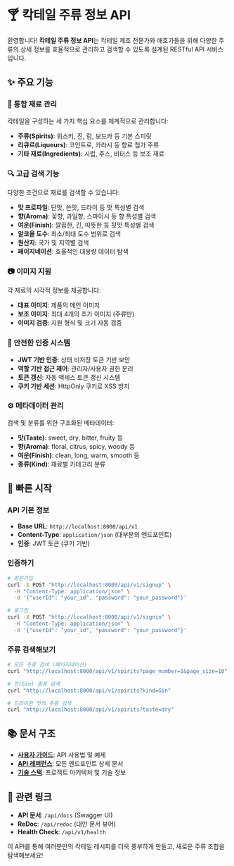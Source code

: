 # 🍸 칵테일 주류 정보 API

환영합니다! **칵테일 주류 정보 API**는 칵테일 제조 전문가와 애호가들을 위해
다양한 주류의 상세 정보를 효율적으로 관리하고 검색할 수 있도록 설계된
RESTful API 서비스입니다.

## ✨ 주요 기능

### 🍾 통합 재료 관리
칵테일을 구성하는 세 가지 핵심 요소를 체계적으로 관리합니다:
- **주류(Spirits)**: 위스키, 진, 럼, 보드카 등 기본 스피릿
- **리큐르(Liqueurs)**: 코인트로, 카라시 등 향료 첨가 주류  
- **기타 재료(Ingredients)**: 시럽, 주스, 비터스 등 보조 재료

### 🔍 고급 검색 기능
다양한 조건으로 재료를 검색할 수 있습니다:
- **맛 프로파일**: 단맛, 쓴맛, 드라이 등 맛 특성별 검색
- **향(Aroma)**: 꽃향, 과일향, 스파이시 등 향 특성별 검색
- **여운(Finish)**: 깔끔한, 긴, 따뜻한 등 뒷맛 특성별 검색
- **알코올 도수**: 최소/최대 도수 범위로 검색
- **원산지**: 국가 및 지역별 검색
- **페이지네이션**: 효율적인 대용량 데이터 탐색

### 📷 이미지 지원
각 재료의 시각적 정보를 제공합니다:
- **대표 이미지**: 제품의 메인 이미지
- **보조 이미지**: 최대 4개의 추가 이미지 (주류만)
- **이미지 검증**: 지원 형식 및 크기 자동 검증

### 🔐 안전한 인증 시스템
- **JWT 기반 인증**: 상태 비저장 토큰 기반 보안
- **역할 기반 접근 제어**: 관리자/사용자 권한 분리
- **토큰 갱신**: 자동 액세스 토큰 갱신 시스템
- **쿠키 기반 세션**: HttpOnly 쿠키로 XSS 방지

### ⚙️ 메타데이터 관리
검색 및 분류를 위한 구조화된 메타데이터:
- **맛(Taste)**: sweet, dry, bitter, fruity 등
- **향(Aroma)**: floral, citrus, spicy, woody 등  
- **여운(Finish)**: clean, long, warm, smooth 등
- **종류(Kind)**: 재료별 카테고리 분류

## 🚀 빠른 시작

### API 기본 정보
- **Base URL**: `http://localhost:8000/api/v1`
- **Content-Type**: `application/json` (대부분의 엔드포인트)
- **인증**: JWT 토큰 (쿠키 기반)

### 인증하기
```bash
# 회원가입
curl -X POST "http://localhost:8000/api/v1/signup" \
  -H "Content-Type: application/json" \
  -d '{"userId": "your_id", "password": "your_password"}'

# 로그인
curl -X POST "http://localhost:8000/api/v1/signin" \
  -H "Content-Type: application/json" \
  -d '{"userId": "your_id", "password": "your_password"}'
```

### 주류 검색해보기
```bash
# 모든 주류 검색 (페이지네이션)
curl "http://localhost:8000/api/v1/spirits?page_number=1&page_size=10"

# 진(Gin) 종류 검색
curl "http://localhost:8000/api/v1/spirits?kind=Gin"

# 드라이한 맛의 주류 검색
curl "http://localhost:8000/api/v1/spirits?taste=dry"
```

## 📚 문서 구조

- **[사용자 가이드](user-guide.md)**: API 사용법 및 예제
- **[API 레퍼런스](api-reference.md)**: 모든 엔드포인트 상세 문서
- **[기술 스택](about.md)**: 프로젝트 아키텍처 및 기술 정보

## 🔗 관련 링크

- **API 문서**: `/api/docs` (Swagger UI)
- **ReDoc**: `/api/redoc` (대안 문서 뷰어)
- **Health Check**: `/api/v1/health`

이 API를 통해 여러분만의 칵테일 레시피를 더욱 풍부하게 만들고,
새로운 주류 조합을 탐색해보세요!
